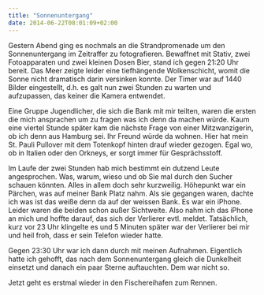 ```yaml
---
title: "Sonnenuntergang"
date: 2014-06-22T08:01:09+02:00
---
```

Gestern Abend ging es nochmals an die Strandpromenade um den Sonnenuntergang im Zeitraffer zu fotografieren. Bewaffnet mit Stativ, zwei Fotoapparaten und zwei kleinen Dosen Bier, stand ich gegen 21:20 Uhr bereit. Das Meer zeigte leider eine tiefhängende Wolkenschicht, womit die Sonne nicht dramatisch darin versinken konnte. Der Timer war auf 1440 Bilder eingestellt, d.h. es galt nun zwei Stunden zu warten und aufzupassen, das keiner die Kamera entwendet.

Eine Gruppe Jugendlicher, die sich die Bank mit mir teilten, waren die ersten die mich ansprachen um zu fragen was ich denn da machen würde. Kaum eine viertel Stunde später kam die nächste Frage von einer Mitzwanzigerin, ob ich denn aus Hamburg sei. Ihr Freund würde da wohnen. Hier hat mein St. Pauli Pullover mit dem Totenkopf hinten drauf wieder gezogen. Egal wo, ob in Italien oder den Orkneys, er sorgt immer für Gesprächsstoff.

Im Laufe der zwei Stunden hab mich bestimmt ein dutzend Leute angesprochen. Was, warum, wieso und ob Sie mal durch den Sucher schauen könnten. Alles in allem doch sehr kurzweilig. Höhepunkt war ein Pärchen, was auf meiner Bank Platz nahm. Als sie gegangen waren, dachte ich was ist das weiße denn da auf der weissen Bank. Es war ein iPhone. Leider waren die beiden schon außer Sichtweite. Also nahm ich das iPhone an mich und hoffte darauf, das sich der Verlierer evtl. meldet. Tatsächlich, kurz vor 23 Uhr klingelte es und 5 Minuten später war der Verlierer bei mir und heil froh, dass er sein Telefon wieder hatte.

Gegen 23:30 Uhr war ich dann durch mit meinen Aufnahmen. Eigentlich hatte ich gehofft, das nach dem Sonnenuntergang gleich die Dunkelheit einsetzt und danach ein paar Sterne auftauchten. Dem war nicht so.

Jetzt geht es erstmal wieder in den Fischereihafen zum Rennen.